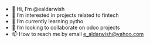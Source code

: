 - 👋 Hi, I’m @ealdarwish
- 👀 I’m interested in projects related to fintech 
- 🌱 I’m currently learning pytho 
- 💞️ I’m looking to collaborate on odoo projects 
- 📫 How to reach me by email e_aldarwish@yahoo.com

<!---
ealdarwish/ealdarwish is a ✨ special ✨ repository because its `README.md` (this file) appears on your GitHub profile.
You can click the Preview link to take a look at your changes.
--->
